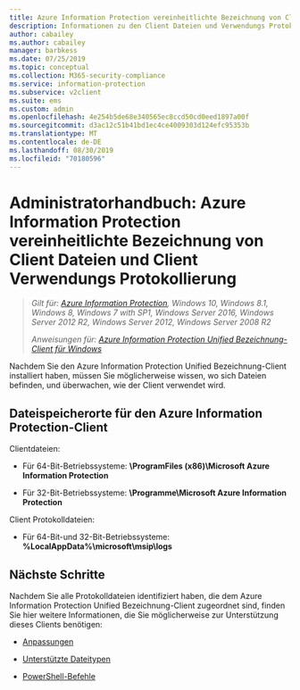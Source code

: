 ```yaml
---
title: Azure Information Protection vereinheitlichte Bezeichnung von Client Dateien und Verwendungs Protokollierung
description: Informationen zu den Client Dateien und Verwendungs Protokollierung für den Azure Information Protection Unified-Bezeichnungs Client für Windows.
author: cabailey
ms.author: cabailey
manager: barbkess
ms.date: 07/25/2019
ms.topic: conceptual
ms.collection: M365-security-compliance
ms.service: information-protection
ms.subservice: v2client
ms.suite: ems
ms.custom: admin
ms.openlocfilehash: 4e254b5de68e340565ec8ccd50cd0eed1897a00f
ms.sourcegitcommit: d3ac12c51b41bd1ec4ce4009303d124efc95353b
ms.translationtype: MT
ms.contentlocale: de-DE
ms.lasthandoff: 08/30/2019
ms.locfileid: "70180596"
---
```

# <a name="admin-guide-azure-information-protection-unified-labeling-client-files-and-client-usage-logging"></a>Administratorhandbuch: Azure Information Protection vereinheitlichte Bezeichnung von Client Dateien und Client Verwendungs Protokollierung

>*Gilt für: [Azure Information Protection](https://azure.microsoft.com/pricing/details/information-protection), Windows 10, Windows 8.1, Windows 8, Windows 7 with SP1, Windows Server 2016, Windows Server 2012 R2, Windows Server 2012, Windows Server 2008 R2*
>
> *Anweisungen für: [Azure Information Protection Unified Bezeichnung-Client für Windows](../faqs.md#whats-the-difference-between-the-azure-information-protection-client-and-the-azure-information-protection-unified-labeling-client)*

Nachdem Sie den Azure Information Protection Unified Bezeichnung-Client installiert haben, müssen Sie möglicherweise wissen, wo sich Dateien befinden, und überwachen, wie der Client verwendet wird.

## <a name="file-locations-for-the-azure-information-protection-client"></a>Dateispeicherorte für den Azure Information Protection-Client

Clientdateien:   

- Für 64-Bit-Betriebssysteme: **\ProgramFiles (x86)\Microsoft Azure Information Protection**

- Für 32-Bit-Betriebssysteme: **\Programme\Microsoft Azure Information Protection**

Client Protokolldateien:

- Für 64-Bit-und 32-Bit-Betriebssysteme: **%LocalAppData%\microsoft\msip\logs**


## <a name="next-steps"></a>Nächste Schritte
Nachdem Sie alle Protokolldateien identifiziert haben, die dem Azure Information Protection Unified Bezeichnung-Client zugeordnet sind, finden Sie hier weitere Informationen, die Sie möglicherweise zur Unterstützung dieses Clients benötigen:

- [Anpassungen](clientv2-admin-guide-customizations.md)

- [Unterstützte Dateitypen](clientv2-admin-guide-file-types.md)

- [PowerShell-Befehle](clientv2-admin-guide-powershell.md)

